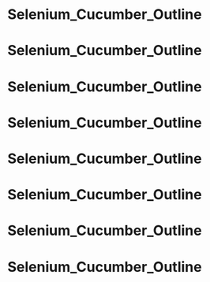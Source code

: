 # Selenium_Cucumber_Outline
# Selenium_Cucumber_Outline
# Selenium_Cucumber_Outline
# Selenium_Cucumber_Outline
# Selenium_Cucumber_Outline
# Selenium_Cucumber_Outline
# Selenium_Cucumber_Outline
# Selenium_Cucumber_Outline
